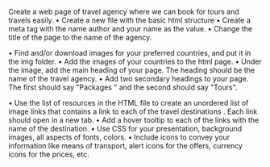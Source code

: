 Create a web page of travel agency where we can
book for tours and travels easily.
•	Create a new file with the basic html structure
•	 Create a meta tag with the name author and your name as the value.
•	 Change the title of the page to the name of the agency.

•	Find and/or download images for your preferred countries, and put it in the img folder.
•	 Add the images of your countries to the html page. 
•	Under the image, add the main heading of your page. The heading should be the name of the travel agency.
•	 Add two secondary headings to your page. The first should say "Packages " and the second should say "Tours".

•	Use the list of resources in the HTML file to create an unordered list of image links that contains a link to each of the travel destinations . Each link should open in a new tab.
•	Add a hover tooltip to each of the links with the name of the destination.
•	Use CSS for your presentation, background images, all aspects of fonts, colors. 
•	Include icons to convey your information like means of transport, alert icons for the offers, currency icons for the prices, etc.  



